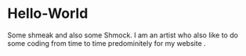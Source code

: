 # Hello-World
Some shmeak and also some Shmock.
I am an artist who also like to do some coding from time to time predominitely for my website .
